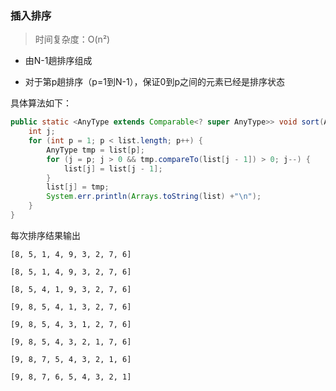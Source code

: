 ### 插入排序

>  时间复杂度：O(n²)

* 由N-1趟排序组成

* 对于第p趟排序（p=1到N-1），保证0到p之间的元素已经是排序状态

具体算法如下：

```java
public static <AnyType extends Comparable<? super AnyType>> void sort(AnyType[] list) {
    int j;
    for (int p = 1; p < list.length; p++) {
        AnyType tmp = list[p];
        for (j = p; j > 0 && tmp.compareTo(list[j - 1]) > 0; j--) {
            list[j] = list[j - 1];
        }
        list[j] = tmp;
        System.err.println(Arrays.toString(list) +"\n");
    }
}
```



每次排序结果输出

```
[8, 5, 1, 4, 9, 3, 2, 7, 6]

[8, 5, 1, 4, 9, 3, 2, 7, 6]

[8, 5, 4, 1, 9, 3, 2, 7, 6]

[9, 8, 5, 4, 1, 3, 2, 7, 6]

[9, 8, 5, 4, 3, 1, 2, 7, 6]

[9, 8, 5, 4, 3, 2, 1, 7, 6]

[9, 8, 7, 5, 4, 3, 2, 1, 6]

[9, 8, 7, 6, 5, 4, 3, 2, 1]
```

